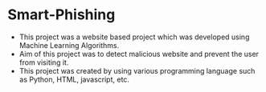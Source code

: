 # Smart-Phishing
- This project was a website based project which was developed using Machine Learning Algorithms.
- Aim of this project was to detect malicious website and prevent the user from visiting it.
- This project was created by using various programming language such as Python, HTML, javascript, etc.
